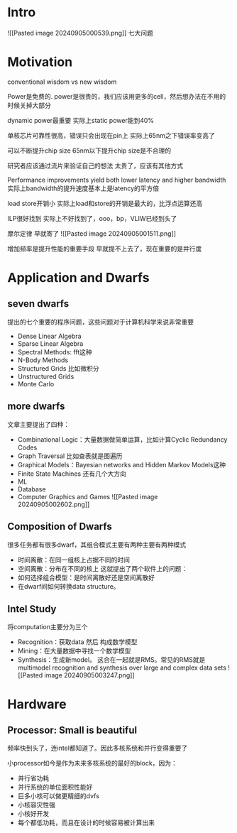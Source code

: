 # Intro
![[Pasted image 20240905000539.png]]
七大问题

# Motivation
conventional wisdom vs new wisdom

Power是免费的.
power是很贵的，我们应该用更多的cell，然后想办法在不用的时候关掉大部分

dynamic power最重要
实际上static power能到40%

单核芯片可靠性很高，错误只会出现在pin上
实际上65nm之下错误率变高了

可以不断提升chip size
65nm以下提升chip size是不合理的

研究者应该通过流片来验证自己的想法
太贵了，应该有其他方式

Performance improvements yield both lower latency and higher bandwidth
实际上bandwidth的提升速度基本上是latency的平方倍

load store开销小
实际上load和store的开销是最大的，比浮点运算还高

ILP很好找到
实际上不好找到了，ooo，bp，VLIW已经到头了

摩尔定律
早就寄了
![[Pasted image 20240905001511.png]]

增加频率是提升性能的重要手段
早就提不上去了，现在重要的是并行度

# Application and Dwarfs
## seven dwarfs
提出的七个重要的程序问题，这些问题对于计算机科学来说非常重要
- Dense Linear Algebra
- Sparse Linear Algebra
- Spectral Methods: fft这种
- N-Body Methods
- Structured Grids 比如微积分
- Unstructured Grids
- Monte Carlo

## more dwarfs
文章主要提出了四种：
- Combinational Logic：大量数据做简单运算，比如计算Cyclic Redundancy Codes
- Graph Traversal 比如查表就是图遍历
- Graphical Models：Bayesian networks and Hidden Markov Models这种
- Finite State Machines
还有几个大方向
- ML
- Database
- Computer Graphics and Games
![[Pasted image 20240905002602.png]]
## Composition of Dwarfs
很多任务都有很多dwarf，其组合模式主要有两种主要有两种模式
- 时间离散：在同一组核上占据不同的时间
- 空间离散：分布在不同的核上
这就提出了两个软件上的问题：
- 如何选择组合模型：是时间离散好还是空间离散好
- 在dwarf间如何转换data structure。

## Intel Study
将computation主要分为三个
- Recognition：获取data 然后 构成数学模型
- Mining：在大量数据中寻找一个数学模型
- Synthesis：生成新model。
这合在一起就是RMS。常见的RMS就是multimodel recognition and synthesis over large and complex data sets
![[Pasted image 20240905003247.png]]

# Hardware
## Processor: Small is beautiful
频率快到头了，连intel都知道了。因此多核系统和并行变得重要了

小processor如今是作为未来多核系统的最好的block，因为：
- 并行省功耗
- 并行系统的单位面积性能好
- 巨多小核可以做更精细的dvfs
- 小核容灾性强
- 小核好开发
- 每个都低功耗，而且在设计的时候容易被计算出来

